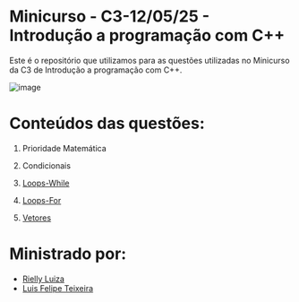 # Minicurso - C3-12/05/25 - Introdução a programação com C++

Este é o repositório que utilizamos para as questões utilizadas no Minicurso da C3 de Introdução a programação com C++.

![image](https://github.com/user-attachments/assets/ed2f916d-3c4f-41cd-9d4e-600bdc10dd10)

# Conteúdos das questões:

1. Prioridade Matemática

2. Condicionais

3. [Loops-While](loops-while)

4. [Loops-For](loops-for)

5. [Vetores](vetores)

# Ministrado por:

* [Rielly Luiza](https://github.com/rluizaduarte)
* [Luis Felipe Teixeira](https://github.com/luisfteixeira11)
